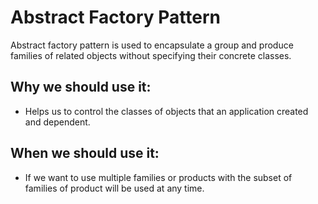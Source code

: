 # Abstract Factory Pattern
Abstract factory pattern is used to encapsulate a group and produce families of related objects without specifying their concrete classes.

## Why we should use it:
 - Helps us to control the classes of objects that an application created and dependent.
 
 ## When we should use it:
 - If we want to use multiple families or products with the subset of families of product will be used at any time.
